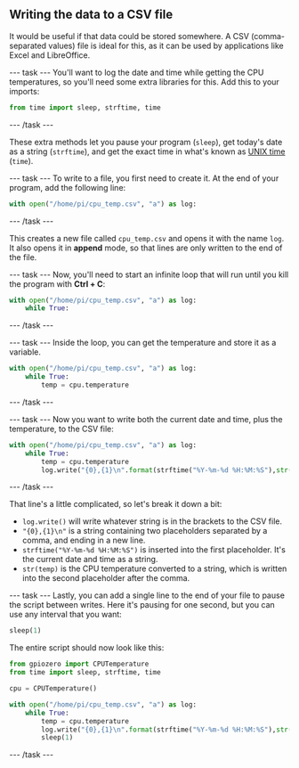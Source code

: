 ## Writing the data to a CSV file

It would be useful if that data could be stored somewhere. A CSV (comma-separated values) file is ideal for this, as it can be used by applications like Excel and LibreOffice.

--- task ---
You'll want to log the date and time while getting the CPU temperatures, so you'll need some extra libraries for this. Add this to your imports:

```python
from time import sleep, strftime, time
```
--- /task ---

These extra methods let you pause your program (`sleep`), get today's date as a string (`strftime`), and get the exact time in what's known as [UNIX time](https://en.wikipedia.org/wiki/Unix_time) (`time`).

--- task ---
To write to a file, you first need to create it. At the end of your program, add the following line:

```python
with open("/home/pi/cpu_temp.csv", "a") as log:
```
--- /task ---

This creates a new file called `cpu_temp.csv` and opens it with the name `log`. It also opens it in **append** mode, so that lines are only written to the end of the file.

--- task ---
Now, you'll need to start an infinite loop that will run until you kill the program with **Ctrl + C**:

```python
with open("/home/pi/cpu_temp.csv", "a") as log:
	while True:
```
--- /task ---

--- task ---
Inside the loop, you can get the temperature and store it as a variable.

```python
with open("/home/pi/cpu_temp.csv", "a") as log:
	while True:
		temp = cpu.temperature
```
--- /task ---

--- task ---
Now you want to write both the current date and time, plus the temperature, to the CSV file:

```python
with open("/home/pi/cpu_temp.csv", "a") as log:
	while True:
		temp = cpu.temperature
		log.write("{0},{1}\n".format(strftime("%Y-%m-%d %H:%M:%S"),str(temp)))
```
--- /task ---

That line's a little complicated, so let's break it down a bit:

- `log.write()` will write whatever string is in the brackets to the CSV file.
- `"{0},{1}\n"` is a string containing two placeholders separated by a comma, and ending in a new line.
- `strftime("%Y-%m-%d %H:%M:%S")` is inserted into the first placeholder. It's the current date and time as a string.
- `str(temp)` is the CPU temperature converted to a string, which is written into the second placeholder after the comma.

--- task ---
Lastly, you can add a single line to the end of your file to pause the script between writes. Here it's pausing for one second, but you can use any interval that you want:

```python
sleep(1)
```

The entire script should now look like this:

```python
from gpiozero import CPUTemperature
from time import sleep, strftime, time

cpu = CPUTemperature()

with open("/home/pi/cpu_temp.csv", "a") as log:
	while True:
		temp = cpu.temperature
		log.write("{0},{1}\n".format(strftime("%Y-%m-%d %H:%M:%S"),str(temp)))
		sleep(1)
```
--- /task ---

